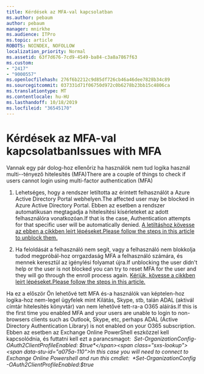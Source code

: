 ```yaml
---
title: Kérdések az MFA-val kapcsolatban
ms.author: pebaum
author: pebaum
manager: mnirkhe
ms.audience: ITPro
ms.topic: article
ROBOTS: NOINDEX, NOFOLLOW
localization_priority: Normal
ms.assetid: 63f7d676-7cd9-4549-ba84-c3a8a7867f63
ms.custom:
- "2417"
- "9000557"
ms.openlocfilehash: 276f6b2212c9d85df726cb46a46dee7828b34c89
ms.sourcegitcommit: 037331d71f06750d972c0b6278b23bb15c4806ca
ms.translationtype: MT
ms.contentlocale: hu-HU
ms.lasthandoff: 10/18/2019
ms.locfileid: "36545170"
---
```

# <a name="issues-with-mfa"></a><span data-ttu-id="a075a-102">Kérdések az MFA-val kapcsolatban</span><span class="sxs-lookup"><span data-stu-id="a075a-102">Issues with MFA</span></span>
<span data-ttu-id="a075a-103">Vannak egy pár dolog-hoz ellenőriz ha használók nem tud logika használ multi--tényező hitelesítés (MFA)</span><span class="sxs-lookup"><span data-stu-id="a075a-103">There are a couple of things to check if users cannot login using multi-factor authentication (MFA)</span></span>

1. <span data-ttu-id="a075a-104">Lehetséges, hogy a rendszer letiltotta az érintett felhasználót a Azure Active Directory Portal webhelyen.</span><span class="sxs-lookup"><span data-stu-id="a075a-104">The affected user may be blocked in Azure Active Directory Portal.</span></span> <span data-ttu-id="a075a-105">Ebben az esetben a rendszer automatikusan megtagadja a hitelesítési kísérleteket az adott felhasználóra vonatkozóan.</span><span class="sxs-lookup"><span data-stu-id="a075a-105">If that is the case, Authentication attempts for that specific user will be automatically denied.</span></span> [<span data-ttu-id="a075a-106">A letiltáshoz kövesse az ebben a cikkben leírt lépéseket.</span><span class="sxs-lookup"><span data-stu-id="a075a-106">Please follow the steps in this article to unblock them.</span></span>](https://docs.microsoft.com/azure/active-directory/authentication/howto-mfa-mfasettings#block-and-unblock-users)

2. <span data-ttu-id="a075a-107">Ha feloldását a felhasználó nem segít, vagy a felhasználó nem blokkolja tudod megpróbál-hoz orrgazdaság MFA a felhasználó számára, és mennek keresztül az igénylési folyamat újra.</span><span class="sxs-lookup"><span data-stu-id="a075a-107">If unblocking the user didn't help or the user is not blocked you can try to reset MFA for the user and they will go through the enroll process again.</span></span> [<span data-ttu-id="a075a-108">Kérjük, kövesse a cikkben leírt lépéseket.</span><span class="sxs-lookup"><span data-stu-id="a075a-108">Please follow the steps in this article.</span></span>](https://docs.microsoft.com/azure/active-directory/authentication/howto-mfa-userdevicesettings#require-users-to-provide-contact-methods-again)

<span data-ttu-id="a075a-109">Ha ez a először Ön lehetővé tett MFA és-a használók van képtelen-hoz logika-hoz nem-legel ügyfelek mint Kilátás, Skype, stb, talán ADAL (aktivál címtár hitelesítés könyvtár) van nem lehetővé tett-ra-a O365 aláírás.</span><span class="sxs-lookup"><span data-stu-id="a075a-109">If this is the first time you enabled MFA and your users are unable to login to non-browsers clients such as Outlook, Skype, etc, perhaps ADAL (Active Directory Authentication Library) is not enabled on your O365 subscription.</span></span> <span data-ttu-id="a075a-110">Ebben az esetben az Exchange Online PowerShell eszközzel kell kapcsolódnia, és futtatni kell ezt a parancsmagot:  *Set-OrganizationConfig-OAuth2ClientProfileEnabled: $true*</span><span class="sxs-lookup"><span data-stu-id="a075a-110">In this case you will need to connect to Exchange Online Powershell and run this cmdlet:  *Set-OrganizationConfig -OAuth2ClientProfileEnabled:$true*</span></span>